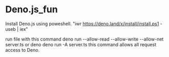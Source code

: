 # Deno.js_fun
Install Deno.js using poweshell.
  "iwr https://deno.land/x/install/install.ps1 -useb | iex"

run file with this command
deno run --allow-read --allow-write --allow-net server.ts or deno
deno run -A server.ts
this command allows all request access to Deno.
